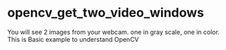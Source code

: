 # opencv_get_two_video_windows
You will see 2 images from your webcam. one in gray scale, one in color.
This is Basic example to understand OpenCV
